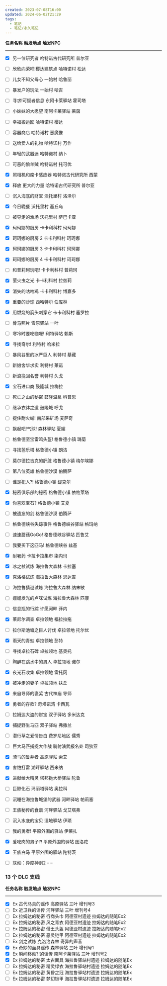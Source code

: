 ```yaml
---
created: 2023-07-08T16:00
updated: 2024-06-02T21:29
tags:
  - 笔记
  - 笔记/永久笔记
---
```

   **任务名称**              **触发地点**        **触发NPC**   
----------------------    ----------------    -----------
- [x]    另一位研究者              哈特诺古代研究所    普尔亚        

- [ ]    欣欣向荣吧!樱达建筑点     哈特诺村            松达          
- [ ]    儿女不知父母心            一始村              哈鲁丽        
- [ ]    暴发户的玩法              一始村              哈吉          
- [ ]    寻求!可疑者信息           东阿卡莱驿站        霍司塔        
- [ ]    小妹妹的大愿望            南阿卡莱驿站        莱茵          
- [ ]    幸福搬运匠                哈特诺村            樱达          
- [ ]    容器商店                  哈特诺村            恶魔像        
- [ ]    送给爱人的礼物            哈特诺村            万作          
- [ ]    年轻的武器迷              哈特诺村            纳卜          
- [ ]    可恶的偷羊贼              哈特诺村            托可优        
- [x]    照相机和席卡感应器        哈特诺古代研究所    西蒙          
- [x]    释放 更大的力量           哈特诺古代研究所    普尔亚        
- [ ]    沉入海底的财宝            沃托里村            洛泽尔        
- [x]    今日晚餐                  沃托里村            基丘乌        
- [ ]    被夺走的渔场              沃托里村            萨巴卡亚      
- [x]    珂珂娜的厨房              卡卡利科村          珂珂娜        
- [x]    珂珂娜的厨房 2            卡卡利科村          珂珂娜        
- [x]    珂珂娜的厨房 3            卡卡利科村          珂珂娜        
- [x]    珂珂娜的厨房 4            卡卡利科村          珂珂娜        
- [ ]    和普莉珂玩吧!             卡卡利科村          普莉珂        
- [x]    萤火虫之光                卡卡利科村          拉兹莉        
- [x]    消失的咕咕鸡              卡卡利科村          博嘉多        
- [x]    重要的沙球                西哈特尔            伯库林        
- [x]    用燃烧的箭头刺穿它        卡卡利科村          塞罗拉        
- [ ]    骨马照片                  雪原驿站            一叶          
- [ ]    寒冷时要吃咖喱!           利特驿站            赖斯          
- [x]    寻找奇尔!                 利特村              哈米拉        
- [ ]    暴风谷里的冰严巨人        利特村              基藏          
- [ ]    新娘舍华求实              利特村              莱诺          
- [ ]    新浪挽回名誉              利特村              久戈          
- [x]    宝石进口商                鼓隆城              拉梅拉        
- [ ]    死亡之山的秘密            鼓隆温泉            科普思        
- [ ]    继承衣钵之道              鼓隆城              呼戈          
- [ ]    捉住耐火蜥!               南部采矿场          麦萨奇        
- [ ]    飘起吧!气球!              森林驿站            夏媚          
- [ ]    格鲁德至宝雷鸣头盔!       格鲁德小镇          璐菊          
- [ ]    寻找芭乐塔                格鲁德小镇          朗洁          
- [ ]    莫尔德拉吉克的肝脏        格鲁德小镇          梅尔埃娜      
- [ ]    第八位英雄                格鲁德沙漠          伯腾萨        
- [ ]    谁是犯人?!                格鲁德小镇          缇克尔        
- [x]    秘密俱乐部的秘密          格鲁德小镇          依格莱塔      
- [x]    你喜欢宝石?               格鲁德小镇          艾夏          
- [ ]    被遗忘的剑                格鲁德沙漠          伯腾萨        
- [ ]    格鲁德峡谷失踪事件        格鲁德峡谷驿站      格玛纳        
- [ ]    速速蘑菇GoGo!             格鲁德峡谷驿站      匹鲁艾        
- [ ]    我要买下这匹马!           格鲁德峡谷          兹基          
- [x]    耐暑药                    卡拉卡拉集市        柒内玛        
- [x]    冰之杖试炼                海拉鲁大森林        卡拉塞        
- [x]    克洛格试炼                海拉鲁大森林        思达吉        
- [ ]    海拉鲁猜谜试炼            海拉鲁大森林        纳末敏        
- [ ]    姗姗发光的卢咪试炼        海拉鲁大森林        匹康          
- [ ]    信息瓶的行踪              许愿河畔            菲内          
- [x]    莱尼尔调查                卓拉领地            福拉拉拖      
- [ ]    拉尔斯池塘之巨人讨伐      卓拉领地            托尔优        
- [x]    雨天的青蛙                卓拉领地            彭特          
- [ ]    寻找卓拉石碑              卓拉领地            基奥托        
- [ ]    陶醉在跳水中的男人        卓拉领地            诺尔          
- [x]    夜光石收集                卓拉领地            雷托冈        
- [x]    被冲走的妻子              卓拉领地            扶丘          
- [x]    来自导师的褒奖            古代神庙            导师          
- [x]    勇者的存款?               奇塔诺湾            卡西瓦        
- [ ]    拉姆达大盗的财宝          双子驿站            多米达克      
- [x]    捕捉野生马匹              双子驿站            弗撒兰        
- [ ]    潜行草之爱情告白          费罗尼地区          儒秀          
- [ ]    巨大马匹捕捉大作战        骑射演武报名处      司狄亚        
- [x]    骑马的鲁莽者              高原驿站            索艾          
- [x]    害怕打雷                  湖畔驿站            西米纳        
- [x]    进献给大精灵              塔邦挞大桥驿站      陀鲁          
- [ ]    巨鲸化石                  玛丽塔驿站          奥拉科        
- [ ]    沉睡在海拉鲁城堡的武器    河畔驿站            帕莉塞        
- [ ]    王族秘传的食谱            河畔驿站            戈艾塔弗      
- [ ]    沉入水底的宝贝            湿地驿站            伊琐          
- [ ]    我的勇者!                 平原外围的驿站      伊莱扎        
- [x]    爱吃肉的男子?!            平原外围的驿站      图洛陀        
- [x]    王族白马                  平原外围的驿站      陀特茨        
- [ ]    联动：异度神剑2           –                   –             

### **13 个 DLC 支线**

   **任务名称**                **触发地点**        **触发NPC**       
------------------------    ----------------    ---------------
- [x]    Ex 古代马具的谣传           高原驿站            三叶 增刊号3      
- [ ]    Ex 近卫兵的谣传             河畔驿站            三叶 增刊号4      
- [ ]    Ex 拉姆达的秘密 行商头巾    阿德亚村遗迹        拉姆达的随笔Ex2   
- [ ]    Ex 拉姆达的秘密 风之青衣    阿德亚村遗迹        拉姆达的随笔Ex2   
- [ ]    Ex 拉姆达的秘密 僭王头盔    阿德亚村遗迹        拉姆达的随笔Ex2   
- [ ]    Ex 拉姆达的秘密 恶灵铠甲    阿德亚村遗迹        拉姆达的随笔Ex2   
- [ ]    Ex 剑之试炼                 克洛洛森林          奇异的声音        
- [x]    Ex 奇妙的面具谣传           森林驿站            三叶 增刊号1      
- [x]    Ex 瞬间移动?!的谣传         南阿卡莱驿站        三叶 增刊号2      
- [x]    Ex 拉姆达的秘密 太古面具    海拉鲁驿站村遗迹    拉姆达的随笔Ex    
- [ ]    Ex 拉姆达的秘密 精灵绿衣    海拉鲁驿站村遗迹    拉姆达的随笔Ex    
- [ ]    Ex 拉姆达的秘密 黄昏之冠    海拉鲁驿站村遗迹    拉姆达的随笔Ex    
- [ ]    Ex 拉姆达的秘密 梦幻铠甲    海拉鲁驿站村遗迹    拉姆达的随笔Ex    